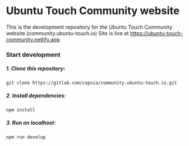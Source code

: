 # Ubuntu Touch Community website

This is the development repository for the Ubuntu Touch Community website (community.ubuntu-touch.io)
Site is live at https://ubuntu-touch-community.netlify.app

### Start development

##### 1. Clone this repository:
`git clone https://gitlab.com/capsia/community.ubuntu-touch.io.git`

##### 2. Install dependencies:
`npm install`

##### 3. Run on localhost:
`npm run develop`
